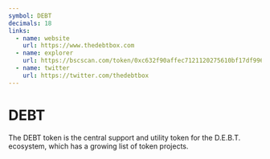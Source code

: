 ```yaml
---
symbol: DEBT
decimals: 18
links:
  - name: website
    url: https://www.thedebtbox.com
  - name: explorer
    url: https://bscscan.com/token/0xc632f90affec7121120275610bf17df9963f181c
  - name: twitter
    url: https://twitter.com/thedebtbox
---
```


# DEBT

The DEBT token is the central support and utility token for the D.E.B.T. ecosystem, which has a growing list of token projects.
